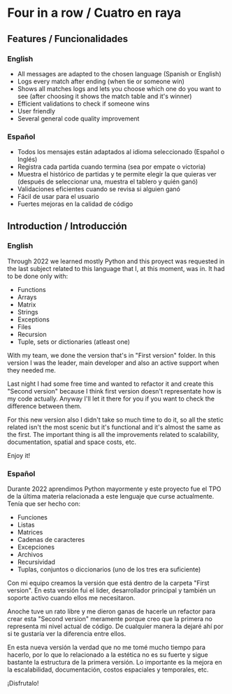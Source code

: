 
# Four in a row / Cuatro en raya

## Features / Funcionalidades

### English

- All messages are adapted to the chosen language (Spanish or English)
- Logs every match after ending (when tie or someone win)
- Shows all matches logs and lets you choose which one do you want to see (after choosing it shows the match table and it's winner)
- Efficient validations to check if someone wins
- User friendly
- Several general code quality improvement 

### Español

- Todos los mensajes están adaptados al idioma seleccionado (Español o Inglés)
- Registra cada partida cuando termina (sea por empate o victoria)
- Muestra el histórico de partidas y te permite elegir la que quieras ver (después de seleccionar una, muestra el tablero y quién ganó)
- Validaciones eficientes cuando se revisa si alguien ganó
- Fácil de usar para el usuario
- Fuertes mejoras en la calidad de código

## Introduction / Introducción

### English

Through 2022 we learned mostly Python and this proyect was requested in the last subject related to this language that I, at this moment, was in. It had to be done only with:

- Functions 
- Arrays
- Matrix 
- Strings 
- Exceptions 
- Files 
- Recursion 
- Tuple, sets or dictionaries (atleast one)

With my team, we done the version that's in "First version" folder. In this version I was the leader, main developer and also an active support when they needed me.

Last night I had some free time and wanted to refactor it and create this "Second version" because I think first version doesn't representate how is my code actually. Anyway I'll let it there for you if you want to check the difference between them. 

For this new version also I didn't take so much time to do it, so all the stetic related isn't the most scenic but it's functional and it's almost the same as the first. The important thing is all the improvements related to scalability, documentation, spatial and space costs, etc. 

Enjoy it!

### Español

Durante 2022 aprendimos Python mayormente y este proyecto fue el TPO de la última materia relacionada a este lenguaje que curse actualmente. Tenía que ser hecho con:

- Funciones 
- Listas 
- Matrices 
- Cadenas de caracteres 
- Excepciones 
- Archivos 
- Recursividad 
- Tuplas, conjuntos o diccionarios (uno de los tres era suficiente)

Con mi equipo creamos la versión que está dentro de la carpeta "First version". En esta versión fui el lider, desarrollador principal y también un soporte activo cuando ellos me necesitaron.

Anoche tuve un rato libre y me dieron ganas de hacerle un refactor para crear esta "Second version" meramente porque creo que la primera no representa mi nivel actual de código. De cualquier manera la dejaré ahí por si te gustaría ver la diferencia entre ellos.

En esta nueva versión la verdad que no me tomé mucho tiempo para hacerlo, por lo que lo relacionado a la estética no es su fuerte y sigue bastante la estructura de la primera versión. Lo importante es la mejora en la escalabilidad, documentación, costos espaciales y temporales, etc.

¡Disfrutalo!

